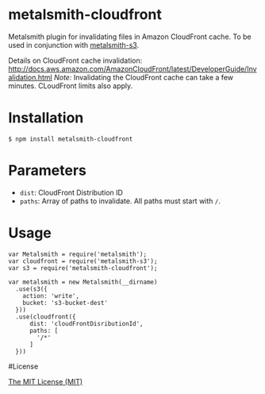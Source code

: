 # metalsmith-cloudfront
Metalsmith plugin for invalidating files in Amazon CloudFront cache.
To be used in conjunction with [metalsmith-s3](https://github.com/mwishek/metalsmith-s3). 

Details on CloudFront cache invalidation: http://docs.aws.amazon.com/AmazonCloudFront/latest/DeveloperGuide/Invalidation.html 
*Note:* Invalidating the CloudFront cache can take a few minutes. CLoudFront limits also apply.


# Installation
```
$ npm install metalsmith-cloudfront
```

# Parameters
* `dist`: CloudFront Distribution ID
* `paths`: Array of paths to invalidate. All paths must start with `/`.

# Usage
```node
var Metalsmith = require('metalsmith');
var cloudfront = require('metalsmith-s3');
var s3 = require('metalsmith-cloudfront');

var metalsmith = new Metalsmith(__dirname)
  .use(s3({
    action: 'write',
    bucket: 's3-bucket-dest'
  }))
  .use(cloudfront({
      dist: 'cloudFrontDisributionId',
      paths: [
        '/*'
      ]
  }))
```

#License

[The MIT License (MIT)](/LICENSE)